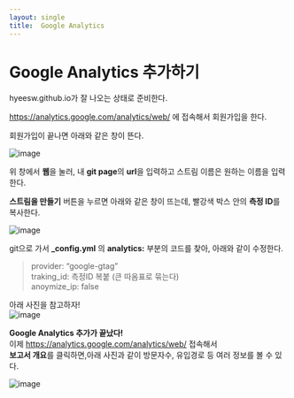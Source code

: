 ```yaml
---
layout: single
title:  Google Analytics
---
```


# Google Analytics 추가하기

hyeesw.github.io가 잘 나오는 상태로 준비한다.

<https://analytics.google.com/analytics/web/> 에 접속해서 회원가입을 한다.

회원가입이 끝나면 아래와 같은 창이 뜬다.

![image](https://user-images.githubusercontent.com/84231143/146367357-31696d17-135c-447a-80c3-1e21ddfe598a.png)

위 창에서 **웹**을 눌러, 내 **git page**의 **url**을 입력하고 스트림 이름은 원하는 이름을 입력한다.

**스트림을 만들기** 버튼을 누르면 아래와 같은 창이 뜨는데, 빨강색 박스 안의 **측정 ID**를 복사한다.

![image](https://user-images.githubusercontent.com/84231143/146380393-3826bc17-3839-43a5-9577-7a5f24769e5c.png)  


git으로 가서 **\_config.yml** 의 **analytics:** 부분의 코드를 찾아, 아래와 같이 수정한다.

>provider: “google-gtag”  
>traking_id: 측정ID 복붙 (큰 따옴표로 묶는다)  
>anoymize_ip: false 

아래 사진을 참고하자!  
![image](https://user-images.githubusercontent.com/84231143/146369654-e83e26e8-a003-4454-ae38-fbe25b262e24.png)

**Google Analytics 추가가 끝났다!**  
이제 <https://analytics.google.com/analytics/web/> 접속해서  
**보고서 개요**를 클릭하면,아래 사진과 같이 방문자수, 유입경로 등 여러 정보를 볼 수 있다.

![image](https://user-images.githubusercontent.com/84231143/146370032-49ee381e-b924-4554-be7c-07e08c5f149b.png)

